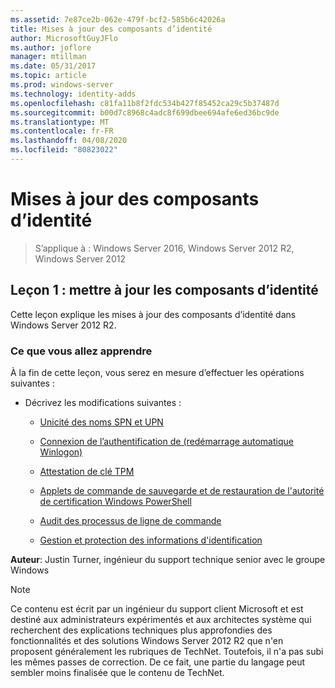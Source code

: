 ```yaml
---
ms.assetid: 7e87ce2b-062e-479f-bcf2-585b6c42026a
title: Mises à jour des composants d’identité
author: MicrosoftGuyJFlo
ms.author: joflore
manager: mtillman
ms.date: 05/31/2017
ms.topic: article
ms.prod: windows-server
ms.technology: identity-adds
ms.openlocfilehash: c81fa11b8f2fdc534b427f85452ca29c5b37487d
ms.sourcegitcommit: b00d7c8968c4adc8f699dbee694afe6ed36bc9de
ms.translationtype: MT
ms.contentlocale: fr-FR
ms.lasthandoff: 04/08/2020
ms.locfileid: "80823022"
---
```

# <a name="identity-component-updates"></a>Mises à jour des composants d’identité

>S’applique à : Windows Server 2016, Windows Server 2012 R2, Windows Server 2012

  
## <a name="lesson-1-identity-component-updates"></a>Leçon 1 : mettre à jour les composants d’identité  
Cette leçon explique les mises à jour des composants d’identité dans Windows Server 2012 R2.  
  
### <a name="what-you-will-learn"></a>Ce que vous allez apprendre  
À la fin de cette leçon, vous serez en mesure d’effectuer les opérations suivantes :  
  
-   Décrivez les modifications suivantes :  
  
    -   [Unicité des noms SPN et UPN](../../../ad-ds/manage/component-updates/SPN-and-UPN-uniqueness.md)  
  
    -   [Connexion de l’authentification de &#40;redémarrage automatique Winlogon&#41;](../../../ad-ds/manage/component-updates/Winlogon-Automatic-Restart-Sign-On--ARSO-.md)  
  
    -   [Attestation de clé TPM](../../../ad-ds/manage/component-updates/TPM-Key-Attestation.md)  
  
    -   [Applets de commande de sauvegarde et de restauration de l'autorité de certification Windows PowerShell](../../../ad-ds/manage/component-updates/CA-Backup-and-Restore-Windows-PowerShell-cmdlets.md)  
  
    -   [Audit des processus de ligne de commande](../../../ad-ds/manage/component-updates/Command-line-process-auditing.md)  
  
    -   [Gestion et protection des informations d'identification](https://technet.microsoft.com/library/dn408190.aspx)  
  
**Auteur**: Justin Turner, ingénieur du support technique senior avec le groupe Windows  
  
> [!NOTE]  
> Ce contenu est écrit par un ingénieur du support client Microsoft et est destiné aux administrateurs expérimentés et aux architectes système qui recherchent des explications techniques plus approfondies des fonctionnalités et des solutions Windows Server 2012 R2 que n'en proposent généralement les rubriques de TechNet. Toutefois, il n'a pas subi les mêmes passes de correction. De ce fait, une partie du langage peut sembler moins finalisée que le contenu de TechNet.  
  


